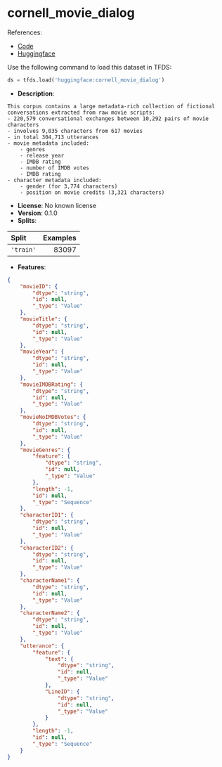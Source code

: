 # cornell_movie_dialog

References:

*   [Code](https://github.com/huggingface/datasets/blob/master/datasets/cornell_movie_dialog)
*   [Huggingface](https://huggingface.co/datasets/cornell_movie_dialog)



Use the following command to load this dataset in TFDS:

```python
ds = tfds.load('huggingface:cornell_movie_dialog')
```

*   **Description**:

```
This corpus contains a large metadata-rich collection of fictional conversations extracted from raw movie scripts:
- 220,579 conversational exchanges between 10,292 pairs of movie characters
- involves 9,035 characters from 617 movies
- in total 304,713 utterances
- movie metadata included:
    - genres
    - release year
    - IMDB rating
    - number of IMDB votes
    - IMDB rating
- character metadata included:
    - gender (for 3,774 characters)
    - position on movie credits (3,321 characters)
```

*   **License**: No known license
*   **Version**: 0.1.0
*   **Splits**:

Split  | Examples
:----- | -------:
`'train'` | 83097

*   **Features**:

```json
{
    "movieID": {
        "dtype": "string",
        "id": null,
        "_type": "Value"
    },
    "movieTitle": {
        "dtype": "string",
        "id": null,
        "_type": "Value"
    },
    "movieYear": {
        "dtype": "string",
        "id": null,
        "_type": "Value"
    },
    "movieIMDBRating": {
        "dtype": "string",
        "id": null,
        "_type": "Value"
    },
    "movieNoIMDBVotes": {
        "dtype": "string",
        "id": null,
        "_type": "Value"
    },
    "movieGenres": {
        "feature": {
            "dtype": "string",
            "id": null,
            "_type": "Value"
        },
        "length": -1,
        "id": null,
        "_type": "Sequence"
    },
    "characterID1": {
        "dtype": "string",
        "id": null,
        "_type": "Value"
    },
    "characterID2": {
        "dtype": "string",
        "id": null,
        "_type": "Value"
    },
    "characterName1": {
        "dtype": "string",
        "id": null,
        "_type": "Value"
    },
    "characterName2": {
        "dtype": "string",
        "id": null,
        "_type": "Value"
    },
    "utterance": {
        "feature": {
            "text": {
                "dtype": "string",
                "id": null,
                "_type": "Value"
            },
            "LineID": {
                "dtype": "string",
                "id": null,
                "_type": "Value"
            }
        },
        "length": -1,
        "id": null,
        "_type": "Sequence"
    }
}
```


